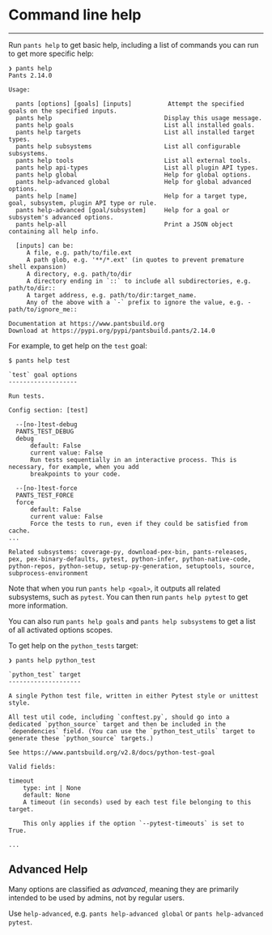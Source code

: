 # Command line help

---

Run `pants help` to get basic help, including a list of commands you can run to get more specific help:

```text title="Shell"
❯ pants help
Pants 2.14.0

Usage:

  pants [options] [goals] [inputs]          Attempt the specified goals on the specified inputs.
  pants help                               Display this usage message.
  pants help goals                         List all installed goals.
  pants help targets                       List all installed target types.
  pants help subsystems                    List all configurable subsystems.
  pants help tools                         List all external tools.
  pants help api-types                     List all plugin API types.
  pants help global                        Help for global options.
  pants help-advanced global               Help for global advanced options.
  pants help [name]                        Help for a target type, goal, subsystem, plugin API type or rule.
  pants help-advanced [goal/subsystem]     Help for a goal or subsystem's advanced options.
  pants help-all                           Print a JSON object containing all help info.

  [inputs] can be:
     A file, e.g. path/to/file.ext
     A path glob, e.g. '**/*.ext' (in quotes to prevent premature shell expansion)
     A directory, e.g. path/to/dir
     A directory ending in `::` to include all subdirectories, e.g. path/to/dir::
     A target address, e.g. path/to/dir:target_name.
     Any of the above with a `-` prefix to ignore the value, e.g. -path/to/ignore_me::

Documentation at https://www.pantsbuild.org
Download at https://pypi.org/pypi/pantsbuild.pants/2.14.0
```

For example, to get help on the `test` goal:

```text title="Shell"
$ pants help test

`test` goal options
-------------------

Run tests.

Config section: [test]

  --[no-]test-debug
  PANTS_TEST_DEBUG
  debug
      default: False
      current value: False
      Run tests sequentially in an interactive process. This is necessary, for example, when you add
      breakpoints to your code.

  --[no-]test-force
  PANTS_TEST_FORCE
  force
      default: False
      current value: False
      Force the tests to run, even if they could be satisfied from cache.
...

Related subsystems: coverage-py, download-pex-bin, pants-releases, pex, pex-binary-defaults, pytest, python-infer, python-native-code, python-repos, python-setup, setup-py-generation, setuptools, source, subprocess-environment
```

Note that when you run `pants help <goal>`, it outputs all related subsystems, such as `pytest`. You can then run `pants help pytest` to get more information.

You can also run `pants help goals` and `pants help subsystems` to get a list of all activated options scopes.

To get help on the `python_tests` target:

```text title="Shell"
❯ pants help python_test

`python_test` target
--------------------

A single Python test file, written in either Pytest style or unittest style.

All test util code, including `conftest.py`, should go into a dedicated `python_source` target and then be included in the
`dependencies` field. (You can use the `python_test_utils` target to generate these `python_source` targets.)

See https://www.pantsbuild.org/v2.8/docs/python-test-goal

Valid fields:

timeout
    type: int | None
    default: None
    A timeout (in seconds) used by each test file belonging to this target.

    This only applies if the option `--pytest-timeouts` is set to True.

...
```

## Advanced Help

Many options are classified as _advanced_, meaning they are primarily intended to be used by admins, not by regular users.

Use `help-advanced`, e.g. `pants help-advanced global` or `pants help-advanced pytest`.

